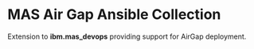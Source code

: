 # MAS Air Gap Ansible Collection

Extension to **ibm.mas_devops** providing support for AirGap deployment.
